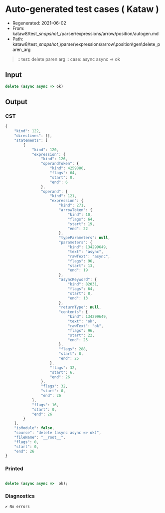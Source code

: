 # Auto-generated test cases ( Kataw )
- Regenerated: 2021-06-02
- From: kataw8/test\__snapshot__/parser/expressions/arrow/position/autogen.md
- Path: kataw8/test\__snapshot__\parser\expressions\arrow\position\gen\delete_paren_arg
> :: test: delete paren arg
> :: case: async async => ok
## Input

`````js
delete (async async => ok)
`````
## Output

### CST

```javascript
{
    "kind": 122,
    "directives": [],
    "statements": [
        {
            "kind": 120,
            "expression": {
                "kind": 126,
                "operandToken": {
                    "kind": 4259886,
                    "flags": 64,
                    "start": 0,
                    "end": 6
                },
                "operand": {
                    "kind": 121,
                    "expression": {
                        "kind": 271,
                        "arrowToken": {
                            "kind": 10,
                            "flags": 64,
                            "start": 19,
                            "end": 22
                        },
                        "typeParameters": null,
                        "parameters": {
                            "kind": 134299649,
                            "text": "async",
                            "rawText": "async",
                            "flags": 96,
                            "start": 13,
                            "end": 19
                        },
                        "asyncKeyword": {
                            "kind": 82031,
                            "flags": 64,
                            "start": 8,
                            "end": 13
                        },
                        "returnType": null,
                        "contents": {
                            "kind": 134299649,
                            "text": "ok",
                            "rawText": "ok",
                            "flags": 96,
                            "start": 22,
                            "end": 25
                        },
                        "flags": 288,
                        "start": 8,
                        "end": 25
                    },
                    "flags": 32,
                    "start": 6,
                    "end": 26
                },
                "flags": 32,
                "start": 0,
                "end": 26
            },
            "flags": 16,
            "start": 0,
            "end": 26
        }
    ],
    "isModule": false,
    "source": "delete (async async => ok)",
    "fileName": "__root__",
    "flags": 0,
    "start": 0,
    "end": 26
}
```

### Printed

```javascript

delete (async async =>  ok);
```

### Diagnostics

```javascript
✔ No errors
```

